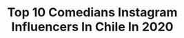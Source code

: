 ---
title: Top 10 Comedians Instagram Influencers In Chile In 2020
description: >-
  Find top comedians Instagram influencers in Chile in 2020. Most popular hashtags: #humor #comedia #apruebo.
platform: Instagram
hits: 41
text_top: Analyze the most popular Instagram accounts on inBeat.
text_bottom: inBeat aggregates 41 Instagram influencers like this in Chile for you to pitch.
profiles:
  - username: "gloriabenavides_oficial"
    fullname: >-
      Gloria Benavides
    bio: >-
      Cantante y comediante. Fundadora de Jappening con Ja y Sábado Gigante como La Cuatro. 9 veces en Festival de Viña.
    location: "Chile"
    followers: 47769
    engagement: 390
    commentsToLikes: 0.077625
    id: ck5hhnfqf958d0i118z2t5ony
    verified: false
    hashtags: "#challengeaccepted, #womensupportingwomen"
  - username: "alisonmandel"
    fullname: >-
      Alison Mandel
    bio: >-
      Stand Up, Comediante, Guionista, Actriz 🇨🇱🎤🎙 #alisonmandel 🌟 Sergio@saproducciones.cl @saproducciones.cl 🐈 Muamia 💙
    location: "Chile"
    followers: 943953
    engagement: 299
    commentsToLikes: 0.016232
    id: ck5hdhx1vnimo0i11c63cw6q1
    verified: true
    hashtags: "#adgsk, #thisisus, #cuidatedelameningitis, #adsgsk"
  - username: "srtablum"
    fullname: >-
      Karol Blum
    bio: >-
      Multipolar 🧚‍♀️ Videos para reír y llorar 🛸 Actriz🎭 Comediante🎙️Doblaje🐢Mamá🦁 #apruebo #freebritney Tiktok @srtablum
    location: "Chile"
    followers: 64605
    engagement: 382
    commentsToLikes: 0.033821
    id: ck0w0qob2fkke0i19zv1r9mgw
    verified: false
    hashtags: "#canastafest, #yapocroma, #latiktoker, #nancy"
  - username: "gonzalezcomediante"
    fullname: >-
      Rᴏᴅʀɪɢᴏ Gᴏɴᴢáʟᴇᴢ Rᴜʙɪᴏ🕺
    bio: >-
      #Actor #Comediante panelista en #abrazodegolcdf de @cdf.cl 🎤 #𝕥𝕖𝕔𝕙𝕟𝕚𝕔𝕠𝕝𝕠𝕣 del blanco y negro al color #standupcomedy
    location: "Chile"
    followers: 37935
    engagement: 129
    commentsToLikes: 0.083868
    id: ck5pvgq2ehsuh0i11vske4wbk
    verified: false
    hashtags: "#standup, #ficcion, #showonline, #apruebo"
  - username: "ronalalvar"
    fullname: >-
      ronal Alvarado
    bio: >-
      Comediante, animador, creador de videos 🇻🇪📍🇨🇱
    location: "Chile"
    followers: 17879
    engagement: 174
    commentsToLikes: 0.239237
    id: ck6u9mnjqyen10j71huywfl6v
    verified: false
    hashtags: "#venezolanosenchile, #ronalalvarado, #humor, #debate"
  - username: "yamireyna"
    fullname: >-
      Yamila Reyna
    bio: >-
      Actriz-comediante-argenchilena🇦🇷🇨🇱
    location: "Chile"
    followers: 419539
    engagement: 159
    commentsToLikes: 0.024721
    id: ck5zkfnr6je8x0i14wa6jjx3x
    verified: true
    hashtags: "#yoapruebo, #standup, #tbt, #libresoy"
  - username: "juanpapintoss"
    fullname: >-
      juanpapintoss
    bio: >-
      Cuenta de Ph @pablopintosphoto Comediante🤣 Fotógrafo📷 Boludo🤦🏾‍♂️ Ex astronauta👨🏽‍🚀 La milanesa es la esencia de la vida🤤 Hijo de mi mamá🤷🏽‍♂️
    location: "Chile"
    followers: 22288
    engagement: 170
    commentsToLikes: 0.011188
    id: ck5zq5c9vtyor0i14oe1l99vo
    verified: false
    hashtags: "#humor, #comedia, #comediante, #humorista"
  - username: "remigioremedy"
    fullname: >-
      Remigio Remedy
    bio: >-
      Actor/ Comediante/ StandupComedy/Artista Marcial. remigio.remedy@gmail.com
    location: "Chile"
    followers: 32568
    engagement: 171
    commentsToLikes: 0.085123
    id: ck5q5quf6u5f80i110n6j15fz
    verified: false
    hashtags: ""
  - username: "chamojung"
    fullname: >-
      Julio Jung Duvauchelle
    bio: >-
      Actor, comediante, director, papá de Matilda, papastro de Jose y Santi, loco x Tati #verdadesocultas #mcc #festivaldeolmue @chamotips
    location: "Chile"
    followers: 164289
    engagement: 135
    commentsToLikes: 0.069520
    id: ck5zjcbsahc9j0i14uayzaig8
    verified: true
    hashtags: "#buenfinde, #topulen, #buenosdias, #buenasnoches"
  - username: "tatianamolinaactriz"
    fullname: >-
      Tatiana Molina
    bio: >-
      Actriz chilena 🎭| Teatro 🎬|TV 💻👌Coach 🙋🎙️Comediante |Standup
    location: "Chile"
    followers: 19312
    engagement: 161
    commentsToLikes: 0.109410
    id: ck0w1gj7bj8ha0i199vn1seic
    verified: false
    hashtags: "#teamovalentina, #valentinateamo, #actress, #loscobresdevitacura"
---